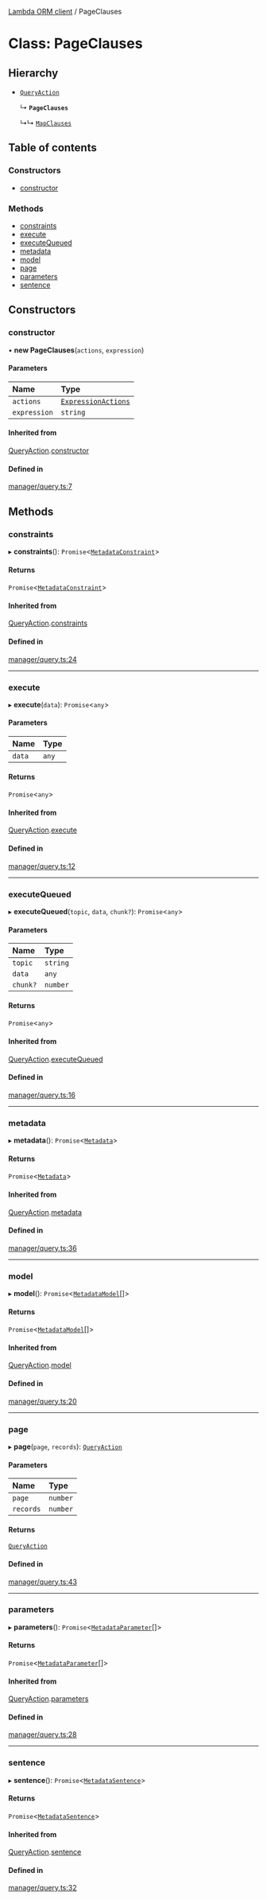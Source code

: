 [Lambda ORM client](../README.md) / PageClauses

# Class: PageClauses

## Hierarchy

- [`QueryAction`](QueryAction.md)

  ↳ **`PageClauses`**

  ↳↳ [`MapClauses`](MapClauses.md)

## Table of contents

### Constructors

- [constructor](PageClauses.md#constructor)

### Methods

- [constraints](PageClauses.md#constraints)
- [execute](PageClauses.md#execute)
- [executeQueued](PageClauses.md#executequeued)
- [metadata](PageClauses.md#metadata)
- [model](PageClauses.md#model)
- [page](PageClauses.md#page)
- [parameters](PageClauses.md#parameters)
- [sentence](PageClauses.md#sentence)

## Constructors

### constructor

• **new PageClauses**(`actions`, `expression`)

#### Parameters

| Name | Type |
| :------ | :------ |
| `actions` | [`ExpressionActions`](ExpressionActions.md) |
| `expression` | `string` |

#### Inherited from

[QueryAction](QueryAction.md).[constructor](QueryAction.md#constructor)

#### Defined in

[manager/query.ts:7](https://github.com/FlavioLionelRita/lambdaorm-client-node/blob/dc8a5fe/src/lib/manager/query.ts#L7)

## Methods

### constraints

▸ **constraints**(): `Promise`<[`MetadataConstraint`](../interfaces/MetadataConstraint.md)\>

#### Returns

`Promise`<[`MetadataConstraint`](../interfaces/MetadataConstraint.md)\>

#### Inherited from

[QueryAction](QueryAction.md).[constraints](QueryAction.md#constraints)

#### Defined in

[manager/query.ts:24](https://github.com/FlavioLionelRita/lambdaorm-client-node/blob/dc8a5fe/src/lib/manager/query.ts#L24)

___

### execute

▸ **execute**(`data`): `Promise`<`any`\>

#### Parameters

| Name | Type |
| :------ | :------ |
| `data` | `any` |

#### Returns

`Promise`<`any`\>

#### Inherited from

[QueryAction](QueryAction.md).[execute](QueryAction.md#execute)

#### Defined in

[manager/query.ts:12](https://github.com/FlavioLionelRita/lambdaorm-client-node/blob/dc8a5fe/src/lib/manager/query.ts#L12)

___

### executeQueued

▸ **executeQueued**(`topic`, `data`, `chunk?`): `Promise`<`any`\>

#### Parameters

| Name | Type |
| :------ | :------ |
| `topic` | `string` |
| `data` | `any` |
| `chunk?` | `number` |

#### Returns

`Promise`<`any`\>

#### Inherited from

[QueryAction](QueryAction.md).[executeQueued](QueryAction.md#executequeued)

#### Defined in

[manager/query.ts:16](https://github.com/FlavioLionelRita/lambdaorm-client-node/blob/dc8a5fe/src/lib/manager/query.ts#L16)

___

### metadata

▸ **metadata**(): `Promise`<[`Metadata`](../interfaces/Metadata.md)\>

#### Returns

`Promise`<[`Metadata`](../interfaces/Metadata.md)\>

#### Inherited from

[QueryAction](QueryAction.md).[metadata](QueryAction.md#metadata)

#### Defined in

[manager/query.ts:36](https://github.com/FlavioLionelRita/lambdaorm-client-node/blob/dc8a5fe/src/lib/manager/query.ts#L36)

___

### model

▸ **model**(): `Promise`<[`MetadataModel`](../interfaces/MetadataModel.md)[]\>

#### Returns

`Promise`<[`MetadataModel`](../interfaces/MetadataModel.md)[]\>

#### Inherited from

[QueryAction](QueryAction.md).[model](QueryAction.md#model)

#### Defined in

[manager/query.ts:20](https://github.com/FlavioLionelRita/lambdaorm-client-node/blob/dc8a5fe/src/lib/manager/query.ts#L20)

___

### page

▸ **page**(`page`, `records`): [`QueryAction`](QueryAction.md)

#### Parameters

| Name | Type |
| :------ | :------ |
| `page` | `number` |
| `records` | `number` |

#### Returns

[`QueryAction`](QueryAction.md)

#### Defined in

[manager/query.ts:43](https://github.com/FlavioLionelRita/lambdaorm-client-node/blob/dc8a5fe/src/lib/manager/query.ts#L43)

___

### parameters

▸ **parameters**(): `Promise`<[`MetadataParameter`](../interfaces/MetadataParameter.md)[]\>

#### Returns

`Promise`<[`MetadataParameter`](../interfaces/MetadataParameter.md)[]\>

#### Inherited from

[QueryAction](QueryAction.md).[parameters](QueryAction.md#parameters)

#### Defined in

[manager/query.ts:28](https://github.com/FlavioLionelRita/lambdaorm-client-node/blob/dc8a5fe/src/lib/manager/query.ts#L28)

___

### sentence

▸ **sentence**(): `Promise`<[`MetadataSentence`](../interfaces/MetadataSentence.md)\>

#### Returns

`Promise`<[`MetadataSentence`](../interfaces/MetadataSentence.md)\>

#### Inherited from

[QueryAction](QueryAction.md).[sentence](QueryAction.md#sentence)

#### Defined in

[manager/query.ts:32](https://github.com/FlavioLionelRita/lambdaorm-client-node/blob/dc8a5fe/src/lib/manager/query.ts#L32)
